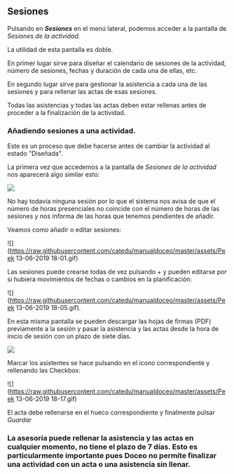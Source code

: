 ## Sesiones

Pulsando en _**Sesiones**_ en el menú lateral, podemos acceder a la pantalla de _Sesiones de la actividad_.

La utilidad de esta pantalla es doble.

En primer lugar sirve para diseñar el calendario de sesiones de la actividad, número de sesiones, fechas y duración de cada una de ellas, etc.

En segundo lugar sirve para gestionar la asistencia a cada una de las sesiones y para rellenar las actas de esas sesiones.

Todas las asistencias y todas las actas deben estar rellenas antes de proceder a la finalización de la actividad.

### Añadiendo sesiones a una actividad.

Este es un proceso que debe hacerse antes de cambiar la actividad al estado "Diseñada".

La primera vez que accedemos a la pantalla de _Sesiones de la actividad_ nos aparecerá algo similar esto:

![](https://raw.githubusercontent.com/catedu/manualdoceo/master/assets/Selección_731.png)

No hay todavía ninguna sesión por lo que el sistema nos avisa de que el número de horas presenciales no coincide con el número de horas de las sesiones y nos informa de las horas que tenemos pendientes de añadir.

Veamos como añadir o editar sesiones:

![](https://raw.githubusercontent.com/catedu/manualdoceo/master/assets/Peek 13-06-2019 18-01.gif)

Las sesiones puede crearse todas de vez pulsando + y pueden editarse por si hubiera movimientos de fechas o cambios en la planificación:

![](https://raw.githubusercontent.com/catedu/manualdoceo/master/assets/Peek 13-06-2019 18-05.gif).

En esta misma pantalla se pueden descargar las hojas de firmas (PDF) previamente a la sesión y pasar la asistencia y las actas desde la hora de inicio de sesión con un plazo de siete días.

![](https://raw.githubusercontent.com/catedu/manualdoceo/master/assets/Selección_732.png)

Marcar los asistentes se hace pulsando en el icono correspondiente y rellenando las Checkbox:

![](https://raw.githubusercontent.com/catedu/manualdoceo/master/assets/Peek 13-06-2019 18-17.gif)

El acta debe rellenarse en el hueco correspondiente y finalmente pulsar _Guardar_

### La asesoría puede rellenar la asistencia y las actas en cualquier momento, no tiene el plazo de 7 días. Esto es particularmente importante pues Doceo no permite finalizar una actividad con un acta o una asistencia sin llenar.
